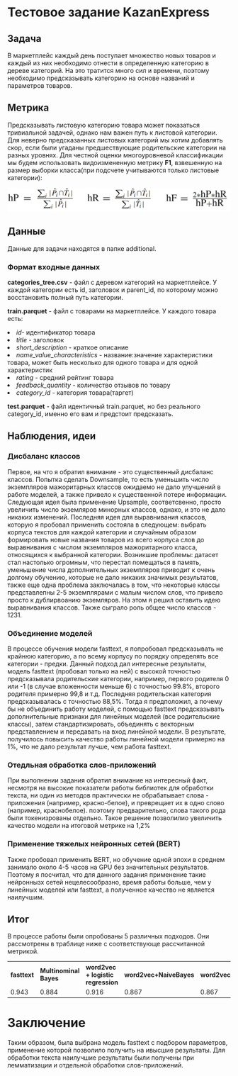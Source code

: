 # Тестовое задание KazanExpress

## Задача

В маркетплейс каждый день поступает множество новых товаров и каждый из них необходимо
отнести в определенную категорию в дереве категорий. На это тратится много сил и времени, 
поэтому необходимо предсказывать категорию на основе названий и параметров товаров.

## Метрика
Предсказывать листовую категорию товара может показаться тривиальной задачей, однако нам важен путь к листовой категории. 
Для неверно предсказанных листовых категорий мы хотим добавлять скор, если были угаданы предшествующие родительские категории на разных уровнях.
Для честной оценки многоуровневой классификации мы будем использовать видоизмененную метрику **F1**, взвешенную на размер 
выборки класса(при подсчете учитываются только листовые категории):

<img src="https://github.com/ShirokovSe/Hierarchial-classifier_for_products_categorization/blob/main/additional/F1-score.png" width="750">

## Данные

Данные для задачи находятся в папке additional.

### Формат входные данных

**categories_tree.csv** - файл с деревом категорий на маркетплейсе. У каждой категории есть id, 
заголовок и parent_id, по которому можно восстановить полный путь категории.

**train.parquet** - файл с товарами на маркетплейсе. 
У каждого товара есть:
<lu>
  <li><i>id</i>- идентификатор товара</li>
  <li><i>title</i> - заголовок</li>
  <li><i>short_description</i> - краткое описание</li>
  <li><i>name_value_characteristics</i> - название:значение характеристики товара, 
    может быть несколько для одного товара и для одной характеристик</li>
  <li><i>rating</i> - средний рейтинг товара</li>
  <li><i>feedback_quantity</i> - количество отзывов по товару</li>
  <li><i>category_id</i> - категория товара(таргет)
</lu>

**test.parquet** - файл идентичный train.parquet, но без реального category_id, именно его
вам и предстоит предсказать.

## Наблюдения, идеи

### Дисбаланс классов

Первое, на что я обратил внимание - это существенный дисбаланс классов. Попытка сделать Downsample, то есть уменьшить число 
экземпляров мажоритарных классов ожидаемо не дало улучшений в работе моделей, а также привело к существенной потере информации.
Следующая идея была применение Upsample, соответсвенно, просто увеличить число экземляров минорных классов, однако, и это не дало
никаких изменений. Последняя идея для выравнивания классов, которую я пробовал применить состояла в следующем: выбрать корпуса
текстов для каждой категории и случайным образом формировать новые названия товаров из всего корпуса слов до выравнивания с числом 
экземпляров мажоритарного класса, относящихся к выбранной категории. Возникшие проблемы: датасет стал настолько огромным, что перестал
помещаться в память, уменьшение числа дополнительных экземпляров приводит к очень долгому обучению, которые не дало никаких значимых 
результатов, также еще одна проблема заключалась в том, что некоторые классы представлепны 2-5 экземплярами с малым числом слов, что
привело просто к дублирвоанию экземляров. На этом я решил оставить идею выравнивания классов. Также сыграло роль общее число классов - 1231.

### Объединение моделей

В процессе обучения модели fasttext, я попробовал предсказывать не крайнюю категорию, а по всему корпусу по порядку определять все категории - предки. 
Данный подход дал интересные результаты, модель fasttext (пробовал только на ней) с высокой точностью предсказывала родительские категории, например, 
первого родителя 0 или -1 (в случае вложенности меньше 6) с точностью 99.8%, второго родителя примерно 99,8 и т.д. Последняя
родительская категория предсказывалась с точностью 88,5%. Тогда я предположил, а почему бы не объединить работу моделей, с помощью fasttext 
предсказывать дополнительные признаки для линейных моделей (все родительские классы), затем стандартизировать, объединять с векторным представлением
и передавать на вход линейной модели. В результате, получилось повысить качество работы линейной модели примерно на 1%, что не дало результат лучше, чем
работа fasttext.

### Отедльная обработка слов-приложений

При выполнении задания обратил внимание на интересный факт, несмотря на высокие показатели работы библиотек для обработки текста, ни один из методов практически не обрабатывает слова - приложения (например, красно-белое), и 
преврещает их в одно слово (например, краснобелое). поэтому предварительно, слова такого рода были токенизрованы отдельно. Такое решение позволилио увеличить качество модели на итоговой метрике на 1,2%

### Применение тяжелых нейронных сетей (BERT)

Также пробовал применить BERT, но обучение одной эпохи в среднем занимало около 4-5 часов на GPU без значительных результатов. Поэтому я посчитал, что
для данного задания применение такие нейроннызх сетей нецелесообразно, время работы больше, чем у линейных моделей или fasttext, а полученное качество не является
наилучшим.

## Итог

В процессе работы были опробованы 5 различных подходов. Они рассмотрены в траблице ниже с соответствующе рассчитанной метрикой.
<table align='center'>
                <tr><th>fasttext</th><th>Multinominal Bayes</th><th>word2vec + logistic regression</th><th>word2vec+NaiveBayes</th><th>word2vec+SVM</th><th>word2vec + basic NeuralNetwork</th><th>TF-IDF + logistic regression</th></tr>
                <tr><td>0.943</td><td>0.884</td><td>0.916</td><td>0.867</td><td>0.867</td><td>0.928</td><td>0.67</td>
                </table>
                
# Заключение

Таким образом, была выбрана модель fasttext с подбором параметров, применение которой позволило получить на ивысшие результаты. Для обработки текста наилучшие 
результаты были получены при лемматизации и отдельной обработки слов-приложений.
    
